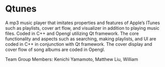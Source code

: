 # Qtunes

A mp3 music player that imitates properties and features of Apple’s ITunes such as playlists, cover art flow, and visualizer 
in addition to playing music files. Coded in C++ and Opengl utilizing Qt framework. The core functionality and aspects such as searching,
making playlists, and UI are coded in C++ in conjunction with Qt framework. The cover display and cover flow of song albums are coded in Opengl.

Team Group Members: Kenichi Yamamoto, Matthew Liu, William
